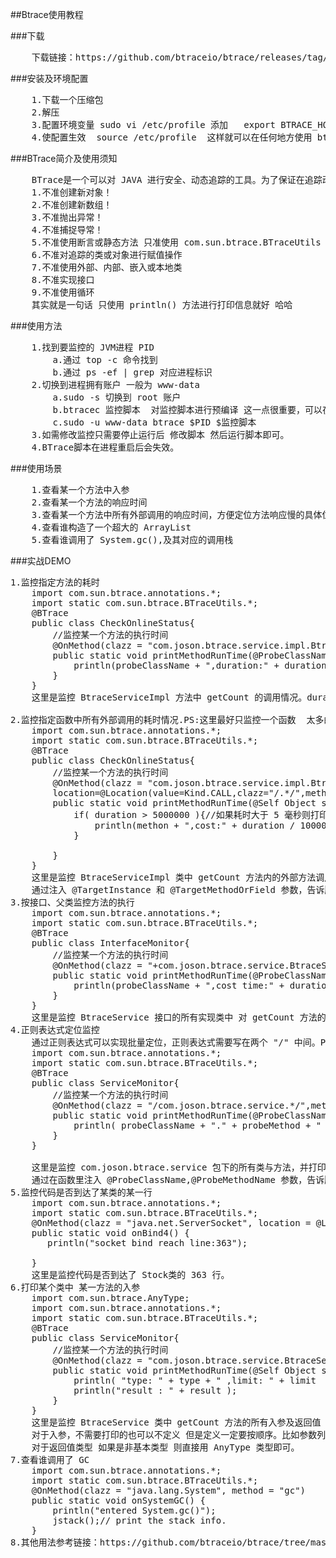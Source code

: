 
##Btrace使用教程

###下载

<pre>
	下载链接：https://github.com/btraceio/btrace/releases/tag/v1.3.9
</pre>

###安装及环境配置

<pre>
	1.下载一个压缩包
	2.解压
	3.配置环境变量 sudo vi /etc/profile 添加   export BTRACE_HOME=/home/josonliu/btrace     export PATH=$PATH:$BTRACE_HOME/bin PS:BTRACE_HOME必须是你解压的路径
	4.使配置生效  source /etc/profile  这样就可以在任何地方使用 btrace 命令了
</pre>

###BTrace简介及使用须知

<pre>
	BTrace是一个可以对 JAVA 进行安全、动态追踪的工具。为了保证在追踪动作的只读性，追踪动作不能改变程序的状态。一般来说 BTrace 具体有以下限制（禁令）：
	1.不准创建新对象！
	2.不准创建新数组！
	3.不准抛出异常！
	4.不准捕捉导常！
	5.不准使用断言或静态方法 只准使用 com.sun.btrace.BTraceUtils 中定义的类和方法及脚本里定义的 static 方法。
	6.不准对追踪的类或对象进行赋值操作
	7.不准使用外部、内部、嵌入或本地类
	8.不准实现接口
	9.不准使用循环
	其实就是一句话 只使用 println() 方法进行打印信息就好 哈哈
</pre>

###使用方法

<pre>
	1.找到要监控的 JVM进程 PID 
		a.通过 top -c 命令找到
		b.通过 ps -ef | grep 对应进程标识
	2.切换到进程拥有账户 一般为 www-data
		a.sudo -s 切换到 root 账户
		b.btracec 监控脚本  对监控脚本进行预编译 这一点很重要，可以在运行前发现错误。特别是应用到线上环境，必须强制先预编译一下，看是否报错。
		c.sudo -u www-data btrace $PID $监控脚本
	3.如需修改监控只需要停止运行后 修改脚本 然后运行脚本即可。
	4.BTrace脚本在进程重启后会失效。
</pre>

###使用场景

<pre>
	1.查看某一个方法中入参
	2.查看某一个方法的响应时间
	3.查看某一个方法中所有外部调用的响应时间，方便定位方法响应慢的具体位置及原因
	4.查看谁构造了一个超大的 ArrayList
	5.查看谁调用了 System.gc(),及其对应的调用栈
</pre>

###实战DEMO

<pre>
1.监控指定方法的耗时
	import com.sun.btrace.annotations.*;
	import static com.sun.btrace.BTraceUtils.*;
	@BTrace
	public class CheckOnlineStatus{
		//监控某一个方法的执行时间
		@OnMethod(clazz = "com.joson.btrace.service.impl.BtraceServiceImpl",method = "getCount",location=@Location(Kind.RETURN))
		public static void printMethodRunTime(@ProbeClassName String probeClassName,@Duration long duration){
			println(probeClassName + ",duration:" + duration / 1000000 + " ms");
		}
	}
	这里是监控 BtraceServiceImpl 方法中 getCount 的调用情况。duration是以纳秒为单位的,所以换算成 MS 比较好看一点 ，其他例子也是如此考虑。

2.监控指定函数中所有外部调用的耗时情况.PS:这里最好只监控一个函数  太多的话 性能没法看
	import com.sun.btrace.annotations.*;
	import static com.sun.btrace.BTraceUtils.*;
	@BTrace
	public class CheckOnlineStatus{
		//监控某一个方法的执行时间
		@OnMethod(clazz = "com.joson.btrace.service.impl.BtraceServiceImpl",method = "getCount",
		location=@Location(value=Kind.CALL,clazz="/.*/",method="/.*/",where = Where.AFTER))
		public static void printMethodRunTime(@Self Object self,@TargetInstance Object instance,@TargetMethodOrField String methon,@Duration long duration){
			if( duration > 5000000 ){//如果耗时大于 5 毫秒则打印出来 这个条件建议加 否则打印的调用函数太多 具体数值可以自己调控
				println(methon + ",cost:" + duration / 1000000 + " ms");
			}
			
		}
	}
	这里是监控 BtraceServiceImpl 类中 getCount 方法内的外部方法调用情况并打印出响应时间大于 5 MS 的外部调用方法名 。
	通过注入 @TargetInstance 和 @TargetMethodOrField 参数，告诉脚本实际匹配到的外部函数调用的类及方法名(或属性名) 
3.按接口、父类监控方法的执行
	import com.sun.btrace.annotations.*;
	import static com.sun.btrace.BTraceUtils.*;
	@BTrace
	public class InterfaceMonitor{
		//监控某一个方法的执行时间
		@OnMethod(clazz = "+com.joson.btrace.service.BtraceService",method = "getCount",location=@Location(Kind.RETURN))
		public static void printMethodRunTime(@ProbeClassName String probeClassName,@Duration long duration){
			println(probeClassName + ",cost time:" + duration / 1000000 + " ms");
		}
	}
	这里是监控 BtraceService 接口的所有实现类中 对 getCount 方法的调用情况。
4.正则表达式定位监控
	通过正则表达式可以实现批量定位，正则表达式需要写在两个 "/" 中间。PS:建议正则表达式的范围要尽可能的小，不然会非常慢。
	import com.sun.btrace.annotations.*;
	import static com.sun.btrace.BTraceUtils.*;
	@BTrace
	public class ServiceMonitor{
		//监控某一个方法的执行时间
		@OnMethod(clazz = "/com.joson.btrace.service.*/",method = "/.*/",location=@Location(Kind.RETURN))
		public static void printMethodRunTime(@ProbeClassName String probeClassName,@ProbeMethodName String probeMethod,@Duration long duration){
			println( probeClassName + "." + probeMethod + " cost time: " + duration / 1000000 + " ms.");
		}
	}

	这里是监控 com.joson.btrace.service 包下的所有类与方法，并打印其调用时间 以 MS 为单位。
	通过在函数里注入 @ProbeClassName,@ProbeMethodName 参数，告诉脚本实际匹配到的类和方法名。
5.监控代码是否到达了某类的某一行 
	import com.sun.btrace.annotations.*;
	import static com.sun.btrace.BTraceUtils.*;
	@OnMethod(clazz = "java.net.ServerSocket", location = @Location(value = Kind.LINE, line = 363))
	public static void onBind4() {
	   println("socket bind reach line:363");

	}
	这里是监控代码是否到达了 Stock类的 363 行。
6.打印某个类中 某一方法的入参
	import com.sun.btrace.AnyType;
	import com.sun.btrace.annotations.*;
	import static com.sun.btrace.BTraceUtils.*;
	@BTrace
	public class ServiceMonitor{
		//监控某一个方法的执行时间
		@OnMethod(clazz = "com.joson.btrace.service.BtraceService",method = "getCount",location=@Location(Kind.RETURN))
		public static void printMethodRunTime(@Self Object self,String type,Integer limit,@Return AnyType result ){
			println( "type: " + type + " ,limit: " + limit  );
			println("result : " + result );
		}
	}
	这里是监控 BtraceService 类中 getCount 方法的所有入参及返回值
	对于入参，不需要打印的也可以不定义 但是定义一定要按顺序。比如参数列表不能放在返回值的后面。
	对于返回值类型 如果是非基本类型 则直接用 AnyType 类型即可。
7.查看谁调用了 GC
	import com.sun.btrace.annotations.*;
	import static com.sun.btrace.BTraceUtils.*;
	@OnMethod(clazz = "java.lang.System", method = "gc")
	public static void onSystemGC() {
	    println("entered System.gc()");
	    jstack();// print the stack info.
	}
8.其他用法参考链接：https://github.com/btraceio/btrace/tree/master/samples
</pre>
